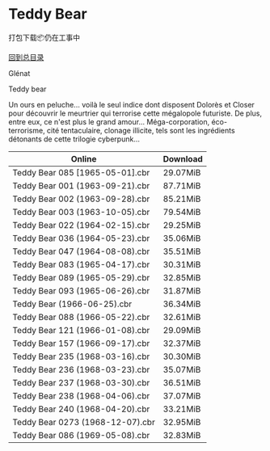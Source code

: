 # Teddy Bear

打包下载📦仍在工事中

[回到总目录](/Catalogs.md)

Glénat

Teddy bear

Un ours en peluche... voilà le seul indice dont disposent Dolorès et Closer pour découvrir le meurtrier qui terrorise cette mégalopole futuriste. De plus, entre eux, ce n'est plus le grand amour... Méga-corporation, éco-terrorisme, cité tentaculaire, clonage illicite, tels sont les ingrédients détonants de cette trilogie cyberpunk...





Online | Download
--- | ---
Teddy Bear 085 [1965-05-01].cbr | 29.07MiB
Teddy Bear 001 (1963-09-21).cbr | 87.71MiB
Teddy Bear 002 (1963-09-28).cbr | 85.21MiB
Teddy Bear 003 (1963-10-05).cbr | 79.54MiB
Teddy Bear 022 (1964-02-15).cbr | 29.25MiB
Teddy Bear 036 (1964-05-23).cbr | 35.06MiB
Teddy Bear 047 (1964-08-08).cbr | 35.51MiB
Teddy Bear 083 (1965-04-17).cbr | 30.31MiB
Teddy Bear 089 (1965-05-29).cbr | 32.85MiB
Teddy Bear 093 (1965-06-26).cbr | 31.87MiB
Teddy Bear (1966-06-25).cbr | 36.34MiB
Teddy Bear 088 (1966-05-22).cbr | 32.61MiB
Teddy Bear 121 (1966-01-08).cbr | 29.09MiB
Teddy Bear 157 (1966-09-17).cbr | 32.37MiB
Teddy Bear 235 (1968-03-16).cbr | 30.30MiB
Teddy Bear 236 (1968-03-23).cbr | 35.07MiB
Teddy Bear 237 (1968-03-30).cbr | 36.51MiB
Teddy Bear 238 (1968-04-06).cbr | 37.07MiB
Teddy Bear 240 (1968-04-20).cbr | 33.21MiB
Teddy Bear 0273 (1968-12-07).cbr | 32.95MiB
Teddy Bear 086 (1969-05-08).cbr | 32.83MiB